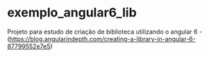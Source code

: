 # exemplo_angular6_lib
Projeto para estudo de criação de biblioteca utilizando o angular 6 - (https://blog.angularindepth.com/creating-a-library-in-angular-6-87799552e7e5)
